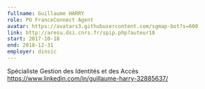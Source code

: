 ```yaml
---
fullname: Guillaume HARRY
role: PO FranceConnect Agent
avatar: https://avatars3.githubusercontent.com/sgmap-bot?s=600
link: http://aresu.dsi.cnrs.fr/spip.php?auteur18
start: 2017-10-18
end: 2018-12-31
employer: dinsic 
---
```


Spécialiste Gestion des Identités et des Accès
https://www.linkedin.com/in/guillaume-harry-32885637/
